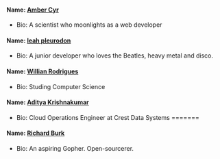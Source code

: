 #### Name: [Amber Cyr](https://github.com/SheW0lf)
- Bio: A scientist who moonlights as a web developer

#### Name: [leah pleurodon](https://github.com/leahpleurodon)
- Bio: A junior developer who loves the Beatles, heavy metal and disco.

#### Name: [Willian Rodrigues](https://github.com/willianrod)
- Bio: Studing Computer Science

#### Name: [Aditya Krishnakumar](https://github.com/beingadityak)
- Bio: Cloud Operations Engineer at Crest Data Systems
=======
#### Name: [Richard Burk](https://github.com/rbo13)
- Bio: An aspiring Gopher. Open-sourcerer.



